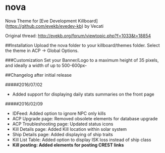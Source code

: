 # nova
Nova Theme for [Eve Development Killboard] (https://github.com/evekb/evedev-kb) by Vecati

Original thread: http://evekb.org/forum/viewtopic.php?f=1033&t=18854


##Installation
Upload the nova folder to your killboard/themes folder. Select the theme in ACP -> Global Options.

###Customization
Set your Banner/Logo to a maximum height of 35 pixels, and ideally a width of up to 500-600px-


##Changelog after initial release

#####2016/07/02

* Added support for displaying daily stats summaries on the front page

#####2016/02/09

* IDFeed: Added option to ignore NPC only kills
* ACP Upgrade page: Removed obsolete elements for database upgrade
* ACP Troubleshooting page: Updated status icons
* Kill Details page: Added Kill location within solar system
* Ship Details page: Added displaying of ship traits
* Kill List Table: Added option to display ISK loss instead of ship class
* **Kill posting: Added elements for posting CREST links**